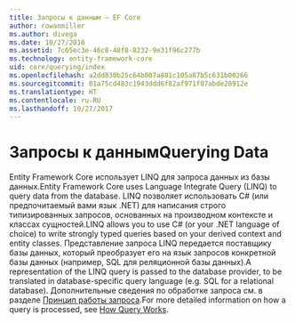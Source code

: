 ```yaml
---
title: Запросы к данным — EF Core
author: rowanmiller
ms.author: divega
ms.date: 10/27/2016
ms.assetid: 7c65ec3e-46c8-48f8-8232-9e31f96c277b
ms.technology: entity-framework-core
uid: core/querying/index
ms.openlocfilehash: a2dd830b25c64b007a881c105a87b5c631b00266
ms.sourcegitcommit: 01a75cd483c1943ddd6f82af971f07abde20912e
ms.translationtype: HT
ms.contentlocale: ru-RU
ms.lasthandoff: 10/27/2017
---
```

# <a name="querying-data"></a><span data-ttu-id="1a503-102">Запросы к данным</span><span class="sxs-lookup"><span data-stu-id="1a503-102">Querying Data</span></span>

<span data-ttu-id="1a503-103">Entity Framework Core использует LINQ для запроса данных из базы данных.</span><span class="sxs-lookup"><span data-stu-id="1a503-103">Entity Framework Core uses Language Integrate Query (LINQ) to query data from the database.</span></span> <span data-ttu-id="1a503-104">LINQ позволяет использовать C# (или предпочитаемый вами язык .NET) для написания строго типизированных запросов, основанных на производном контексте и классах сущностей.</span><span class="sxs-lookup"><span data-stu-id="1a503-104">LINQ allows you to use C# (or your .NET language of choice) to write strongly typed queries based on your derived context and entity classes.</span></span> <span data-ttu-id="1a503-105">Представление запроса LINQ передается поставщику базы данных, который преобразует его на язык запросов конкретной базы данных (например, SQL для реляционной базы данных).</span><span class="sxs-lookup"><span data-stu-id="1a503-105">A representation of the LINQ query is passed to the database provider, to be translated in database-specific query language (e.g. SQL for a relational database).</span></span> <span data-ttu-id="1a503-106">Дополнительные сведения по обработке запроса см. в разделе [Принцип работы запроса](overview.md).</span><span class="sxs-lookup"><span data-stu-id="1a503-106">For more detailed information on how a query is processed, see [How Query Works](overview.md).</span></span>
